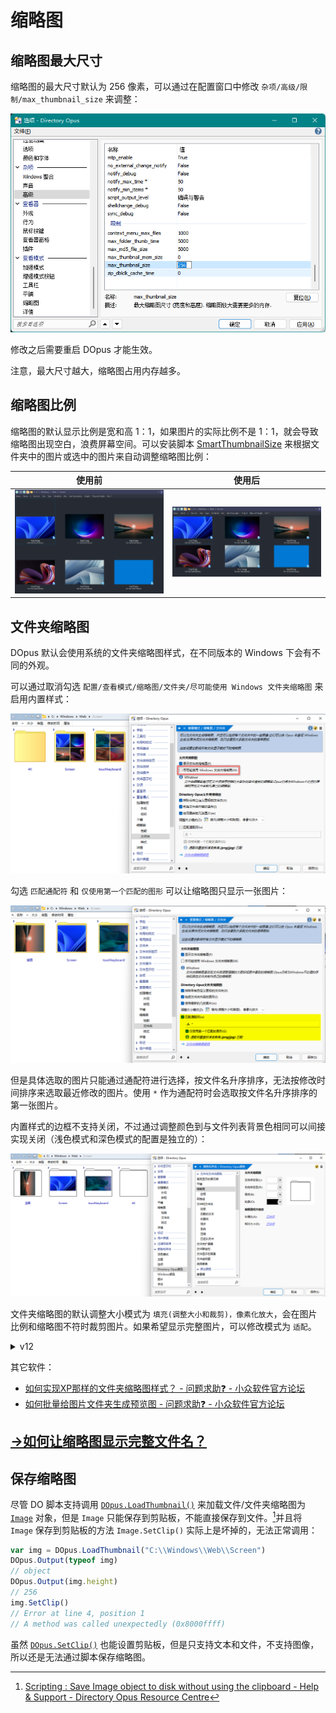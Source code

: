 # 缩略图
## 缩略图最大尺寸
缩略图的最大尺寸默认为 256 像素，可以通过在配置窗口中修改 `杂项/高级/限制/max_thumbnail_size` 来调整：

![](images/缩略图/最大尺寸.png)

修改之后需要重启 DOpus 才能生效。

注意，最大尺寸越大，缩略图占用内存越多。

## 缩略图比例
缩略图的默认显示比例是宽和高 1：1，如果图片的实际比例不是 1：1，就会导致缩略图出现空白，浪费屏幕空间。可以安装脚本 [SmartThumbnailSize](https://github.com/Chaoses-Ib/IbDOpusScripts/blob/main/README.zh-Hans.md#:~:text=%E8%84%9A%E6%9C%AC%E5%AF%B9%E8%B1%A1%E4%BF%A1%E6%81%AF%E3%80%82-,SmartThumbnailSize,-%E6%A0%B9%E6%8D%AE%E6%96%87%E4%BB%B6%E5%A4%B9) 来根据文件夹中的图片或选中的图片来自动调整缩略图比例：

使用前 | 使用后
--- | ---
![](https://github.com/Chaoses-Ib/IbDOpusScripts/blob/9f6ac321b31d21bb20ed46b678f7d5f722865fb1/Scripts/SmartThumbnailSize/images/before.png?raw=true) | ![](https://github.com/Chaoses-Ib/IbDOpusScripts/blob/9f6ac321b31d21bb20ed46b678f7d5f722865fb1/Scripts/SmartThumbnailSize/images/after.png?raw=true)

## 文件夹缩略图
DOpus 默认会使用系统的文件夹缩略图样式，在不同版本的 Windows 下会有不同的外观。

可以通过取消勾选 `配置/查看模式/缩略图/文件夹/尽可能使用 Windows 文件夹缩略图` 来启用内置样式：

![](images/缩略图/文件夹.png)

勾选 `匹配通配符` 和 `仅使用第一个匹配的图形` 可以让缩略图只显示一张图片：

![](images/缩略图/文件夹-单张图片.png)

但是具体选取的图片只能通过通配符进行选择，按文件名升序排序，无法按修改时间排序来选取最近修改的图片。使用 `*` 作为通配符时会选取按文件名升序排序的第一张图片。

内置样式的边框不支持关闭，不过通过调整颜色到与文件列表背景色相同可以间接实现关闭（浅色模式和深色模式的配置是独立的）：

![](images/缩略图/文件夹-颜色.png)

文件夹缩略图的默认调整大小模式为 `填充(调整大小和裁剪)，像素化放大`，会在图片比例和缩略图不符时裁剪图片。如果希望显示完整图片，可以修改模式为 `适配`。

<details><summary>v12</summary>

可以通过取消勾选 `配置/查看模式/缩略图/调整文件夹缩略图设置/在可能的情况下使用系统缩略图` 来启用内置样式：

![](images/缩略图/v12/文件夹缩略图样式-内置.png)

`根据文件夹内的图片生成缩略图` 和 `显示文件夹外框` 这两项配置只会对内置样式生效。

勾选 `单张图片` 可以让缩略图只显示一张图片：

![](images/缩略图/v12/文件夹缩略图样式-单张图片.png)

</details>

其它软件：
- [如何实现XP那样的文件夹缩略图样式？ - 问题求助❓ - 小众软件官方论坛](https://meta.appinn.net/t/topic/32758?u=chaoses_ib)
- [如何批量给图片文件夹生成预览图 - 问题求助❓ - 小众软件官方论坛](https://meta.appinn.net/t/topic/60946?u=chaoses_ib)

## [→如何让缩略图显示完整文件名？](README.md#如何让缩略图图标和平铺视图显示完整文件名)

## 保存缩略图
<!-- TODO -->

尽管 DO 脚本支持调用 [`DOpus.LoadThumbnail()`](/Manual/reference/scripting_reference/scripting_objects/dopus.zh.md) 来加载文件/文件夹缩略图为 [`Image`](/Manual/reference/scripting_reference/scripting_objects/image.zh.md) 对象，但是 `Image` 只能保存到剪贴板，不能直接保存到文件。[^saveimage]并且将 `Image` 保存到剪贴板的方法 `Image.SetClip()` 实际上是坏掉的，无法正常调用：
```js
var img = DOpus.LoadThumbnail("C:\\Windows\\Web\\Screen")
DOpus.Output(typeof img)
// object
DOpus.Output(img.height)
// 256
img.SetClip()
// Error at line 4, position 1
// A method was called unexpectedly (0x8000ffff)
```

虽然 [`DOpus.SetClip()`](/Manual/reference/scripting_reference/scripting_objects/dopus.zh.md) 也能设置剪贴板，但是只支持文本和文件，不支持图像，所以还是无法通过脚本保存缩略图。

[^saveimage]: [Scripting : Save Image object to disk without using the clipboard - Help & Support - Directory Opus Resource Centre](https://resource.dopus.com/t/scripting-save-image-object-to-disk-without-using-the-clipboard/51377?u=chaoses-ib)